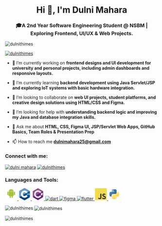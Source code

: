 <h1 align="center">Hi 👋, I'm Dulni Mahara</h1>
<h3 align="center">🎓A 2nd Year Software Engineering Student @ NSBM | Exploring Frontend, UI/UX & Web Projects.</h3>

<p align="left"> <img src="https://komarev.com/ghpvc/?username=dulnithimes&label=Profile%20views&color=0e75b6&style=flat" alt="dulnithimes" /> </p>
<p align="left"> <a href="https://github.com/ryo-ma/github-profile-trophy"><img src="https://github-profile-trophy.vercel.app/?username=dulnithimes" alt="dulnithimes" /></a> </p>

- 🔭 I’m currently working on **frontend designs and UI development for university and personal projects, including admin dashboards and responsive layouts.**

- 🌱 I’m currently learning **backend development using Java Servlet/JSP and exploring IoT systems with basic hardware integration.**

- 👯 I’m looking to collaborate on **web UI projects, student platforms, and creative design solutions using HTML/CSS and Figma.**

- 🤝 I’m looking for help with **understanding backend logic and improving my Java and database integration skills.**

- 💬 Ask me about **HTML, CSS, Figma UI, JSP/Servlet Web Apps, GitHub Basics, Team Roles & Presentation Prep**

- 📫 How to reach me **dulnimahara25@gmail.com**

<h3 align="left">Connect with me:</h3>
<p align="left">
<a href="https://linkedin.com/in/dulni mahara" target="blank"><img align="center" src="https://raw.githubusercontent.com/rahuldkjain/github-profile-readme-generator/master/src/images/icons/Social/linked-in-alt.svg" alt="dulni mahara" height="30" width="40" /></a>
<a href="https://instagram.com/dulnithimes" target="blank"><img align="center" src="https://raw.githubusercontent.com/rahuldkjain/github-profile-readme-generator/master/src/images/icons/Social/instagram.svg" alt="dulnithimes" height="30" width="40" /></a>
</p>

<h3 align="left">Languages and Tools:</h3>
<p align="left"> <a href="https://developer.android.com" target="_blank" rel="noreferrer"> <img src="https://raw.githubusercontent.com/devicons/devicon/master/icons/android/android-original-wordmark.svg" alt="android" width="40" height="40"/> </a> <a href="https://www.w3schools.com/cpp/" target="_blank" rel="noreferrer"> <img src="https://raw.githubusercontent.com/devicons/devicon/master/icons/cplusplus/cplusplus-original.svg" alt="cplusplus" width="40" height="40"/> </a> <a href="https://www.w3schools.com/cs/" target="_blank" rel="noreferrer"> <img src="https://raw.githubusercontent.com/devicons/devicon/master/icons/csharp/csharp-original.svg" alt="csharp" width="40" height="40"/> </a> <a href="https://dart.dev" target="_blank" rel="noreferrer"> <img src="https://www.vectorlogo.zone/logos/dartlang/dartlang-icon.svg" alt="dart" width="40" height="40"/> </a> <a href="https://www.figma.com/" target="_blank" rel="noreferrer"> <img src="https://www.vectorlogo.zone/logos/figma/figma-icon.svg" alt="figma" width="40" height="40"/> </a> <a href="https://flutter.dev" target="_blank" rel="noreferrer"> <img src="https://www.vectorlogo.zone/logos/flutterio/flutterio-icon.svg" alt="flutter" width="40" height="40"/> </a> <a href="https://developer.mozilla.org/en-US/docs/Web/JavaScript" target="_blank" rel="noreferrer"> <img src="https://raw.githubusercontent.com/devicons/devicon/master/icons/javascript/javascript-original.svg" alt="javascript" width="40" height="40"/> </a> <a href="https://www.python.org" target="_blank" rel="noreferrer"> <img src="https://raw.githubusercontent.com/devicons/devicon/master/icons/python/python-original.svg" alt="python" width="40" height="40"/> </a> </p>

<p><img align="left" src="https://github-readme-stats.vercel.app/api/top-langs?username=dulnithimes&show_icons=true&locale=en&layout=compact" alt="dulnithimes" /></p>

<p>&nbsp;<img align="center" src="https://github-readme-stats.vercel.app/api?username=dulnithimes&show_icons=true&locale=en" alt="dulnithimes" /></p>

<p><img align="center" src="https://github-readme-streak-stats.herokuapp.com/?user=dulnithimes&" alt="dulnithimes" /></p>
